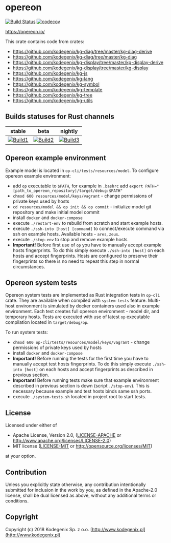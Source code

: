 # opereon
[![Build Status](https://travis-ci.org/opereon/opereon.svg?branch=master)](https://travis-ci.org/opereon/opereon)
[![codecov](https://codecov.io/gh/opereon/opereon/branch/master/graph/badge.svg)](https://codecov.io/gh/opereon/opereon)

https://opereon.io/

This crate contains code from crates:

* https://github.com/kodegenix/kg-diag/tree/master/kg-diag-derive
* https://github.com/kodegenix/kg-diag/tree/master/kg-diag
* https://github.com/kodegenix/kg-display/tree/master/kg-display-derive
* https://github.com/kodegenix/kg-display/tree/master/kg-display
* https://github.com/kodegenix/kg-js
* https://github.com/kodegenix/kg-lang
* https://github.com/kodegenix/kg-symbol
* https://github.com/kodegenix/kg-template
* https://github.com/kodegenix/kg-tree
* https://github.com/kodegenix/kg-utils

## Builds statuses for Rust channels

| stable            | beta              | nightly           |
|-------------------|-------------------|-------------------|
| [![Build1][3]][4] | [![Build2][2]][4] | [![Build3][1]][4] |

[1]: https://travis-matrix-badges.herokuapp.com/repos/opereon/opereon/branches/master/1
[2]: https://travis-matrix-badges.herokuapp.com/repos/opereon/opereon/branches/master/2
[3]: https://travis-matrix-badges.herokuapp.com/repos/opereon/opereon/branches/master/3
[4]: https://travis-ci.org/opereon/opereon

## Opereon example environment
Example model is located in `op-cli/tests/resources/model`.
To configure opereon example environment:

- add `op` executable to `$PATH`, for example in `.bashrc` add `export PATH="[path_to_opereon_repository]/target/debug:$PATH"`
- `chmod 600 resources/model/keys/vagrant` - change permissions of private keys used by hosts
- `cd resources/model && op init && op commit` - initialize model git repository and make initial model commit
- install `docker` and `docker-compose`
- execute `./restart-env` to rebuild from scratch and start example hosts.
- execute `./ssh-into [host] [command]` to connect/execute command via ssh on example hosts. Available hosts - `ares`, `zeus`.
- execute `./stop-env` to stop and remove example hosts
- **Important!** Before first use of `op` you have to manually accept example hosts fingerprints. 
To do this simply execute `./ssh-into [host]` on each hosts and accept fingerprints.
Hosts are configured to preserve their fingerprints so there is no need to repeat this step in normal circumstances.

## Opereon system tests
Opereon system tests are implemented as Rust integration tests in `op-cli` crate. 
They are available when compiled with `system-tests` feature.
Multi-host environment is simulated by docker containers used also in example environment.
Each test creates full opereon environment - model dir, and temporary hosts.
Tests are executed with use of latest `op` executable compilation located in `target/debug/op`.

To run system tests:

- `chmod 600 op-cli/tests/resources/model/keys/vagrant` - change permissions of private keys used by hosts
- install `docker` and `docker-compose`
- **Important!** Before running the tests for the first time you have to manually accept test hosts fingerprints.
To do this simply execute `./ssh-into [host]` on each hosts and accept fingerprints as described in previous section.
- **Important!** Before running tests make sure that example environment described in previous section is down (script `./stop-env`).
This is necessary because example and test hosts binds same ssh ports.
- execute `./system-tests.sh` located in project root to start tests.

## License

Licensed under either of
* Apache License, Version 2.0, ([LICENSE-APACHE](LICENSE-APACHE) or http://www.apache.org/licenses/LICENSE-2.0)
* MIT license ([LICENSE-MIT](LICENSE-MIT) or http://opensource.org/licenses/MIT)

at your option.

## Contribution

Unless you explicitly state otherwise, any contribution intentionally submitted
for inclusion in the work by you, as defined in the Apache-2.0 license, shall be dual licensed as above, without any
additional terms or conditions.

## Copyright

Copyright (c) 2018 Kodegenix Sp. z o.o. [http://www.kodegenix.pl](http://www.kodegenix.pl)
